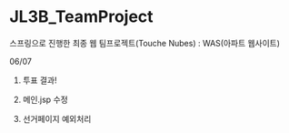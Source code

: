 # JL3B_TeamProject
스프링으로 진행한 최종 웹 팀프로젝트(Touche Nubes) : WAS(아파트 웹사이트)



06/07

1. 투표 결과!

2. 메인.jsp 수정

3. 선거페이지 예외처리
